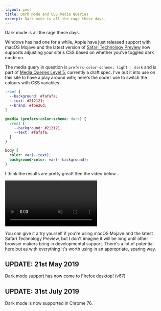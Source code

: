 ```yaml
---
layout: post
title: Dark Mode and CSS Media Queries
excerpt: Dark mode is all the rage these days.
---
```


<p class="lead">Dark mode is all the rage these days.</p>

Windows has had one for a while, Apple have just released support with macOS Mojave and the latest version of [Safari Technology Preview](https://webkit.org/blog/8475/release-notes-for-safari-technology-preview-68/) now supports adjusting your site's CSS based on whether you've toggled dark mode on.

The media query in question is `prefers-color-scheme: light | dark` and is part of [Media Queries Level 5](https://drafts.csswg.org/mediaqueries-5/#prefers-color-scheme), currently a draft spec. I've put it into use on this site to have a play around with; here's the code I use to switch the colours with CSS variables.

```css
:root {
  --background: #fafafa;
  --text: #212121;
  --brand: #fbe26d;
}

@media (prefers-color-scheme: dark) {
  :root {
    --background: #212121;
    --text: #fafafa;
  }
}

body {
  color: var(--text);
  background-color: var(--background);
}
```

I think the results are pretty great! See the video below...

<video controls muted>
  <source type="video/mp4" src="/assets/videos/blog/2018-10-30/darkmode.mp4">
  <source type="video/webm" src="/assets/videos/blog/2018-10-30/darkmode.webm">
</video>

You can give it a try yourself if you're using macOS Mojave and the latest Safari Technology Preview, but I don't imagine it will be long until other browser makers bring in developmental support. There's a lot of potential here but as with everything it's worth using in an appropriate, sparing way.

## UPDATE: 21st May 2019
Dark mode support has now come to Firefox desktop! (v67)

## UPDATE: 31st July 2019
Dark mode is now supported in Chrome 76.